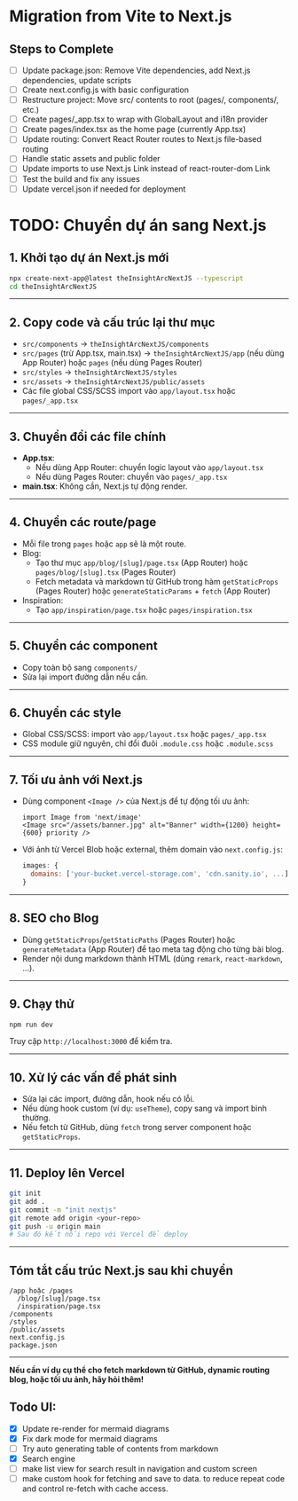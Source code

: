 # Migration from Vite to Next.js

## Steps to Complete

- [ ] Update package.json: Remove Vite dependencies, add Next.js dependencies, update scripts
- [ ] Create next.config.js with basic configuration
- [ ] Restructure project: Move src/ contents to root (pages/, components/, etc.)
- [ ] Create pages/_app.tsx to wrap with GlobalLayout and i18n provider
- [ ] Create pages/index.tsx as the home page (currently App.tsx)
- [ ] Update routing: Convert React Router routes to Next.js file-based routing
- [ ] Handle static assets and public folder
- [ ] Update imports to use Next.js Link instead of react-router-dom Link
- [ ] Test the build and fix any issues
- [ ] Update vercel.json if needed for deployment

# TODO: Chuyển dự án sang Next.js

## 1. Khởi tạo dự án Next.js mới

```sh
npx create-next-app@latest theInsightArcNextJS --typescript
cd theInsightArcNextJS
```

---

## 2. Copy code và cấu trúc lại thư mục

- `src/components` → `theInsightArcNextJS/components`
- `src/pages` (trừ App.tsx, main.tsx) → `theInsightArcNextJS/app` (nếu dùng App Router) hoặc `pages` (nếu dùng Pages Router)
- `src/styles` → `theInsightArcNextJS/styles`
- `src/assets` → `theInsightArcNextJS/public/assets`
- Các file global CSS/SCSS import vào `app/layout.tsx` hoặc `pages/_app.tsx`

---

## 3. Chuyển đổi các file chính

- **App.tsx**:  
  - Nếu dùng App Router: chuyển logic layout vào `app/layout.tsx`
  - Nếu dùng Pages Router: chuyển vào `pages/_app.tsx`
- **main.tsx**: Không cần, Next.js tự động render.

---

## 4. Chuyển các route/page

- Mỗi file trong `pages` hoặc `app` sẽ là một route.
- Blog:  
  - Tạo thư mục `app/blog/[slug]/page.tsx` (App Router) hoặc `pages/blog/[slug].tsx` (Pages Router)
  - Fetch metadata và markdown từ GitHub trong hàm `getStaticProps` (Pages Router) hoặc `generateStaticParams` + `fetch` (App Router)
- Inspiration:  
  - Tạo `app/inspiration/page.tsx` hoặc `pages/inspiration.tsx`

---

## 5. Chuyển các component

- Copy toàn bộ sang `components/`
- Sửa lại import đường dẫn nếu cần.

---

## 6. Chuyển các style

- Global CSS/SCSS: import vào `app/layout.tsx` hoặc `pages/_app.tsx`
- CSS module giữ nguyên, chỉ đổi đuôi `.module.css` hoặc `.module.scss`

---

## 7. Tối ưu ảnh với Next.js

- Dùng component `<Image />` của Next.js để tự động tối ưu ảnh:
  ```tsx
  import Image from 'next/image'
  <Image src="/assets/banner.jpg" alt="Banner" width={1200} height={600} priority />
  ```
- Với ảnh từ Vercel Blob hoặc external, thêm domain vào `next.config.js`:
  ```js
  images: {
    domains: ['your-bucket.vercel-storage.com', 'cdn.sanity.io', ...],
  }
  ```

---

## 8. SEO cho Blog

- Dùng `getStaticProps`/`getStaticPaths` (Pages Router) hoặc `generateMetadata` (App Router) để tạo meta tag động cho từng bài blog.
- Render nội dung markdown thành HTML (dùng `remark`, `react-markdown`, ...).

---

## 9. Chạy thử

```sh
npm run dev
```
Truy cập `http://localhost:3000` để kiểm tra.

---

## 10. Xử lý các vấn đề phát sinh

- Sửa lại các import, đường dẫn, hook nếu có lỗi.
- Nếu dùng hook custom (ví dụ: `useTheme`), copy sang và import bình thường.
- Nếu fetch từ GitHub, dùng `fetch` trong server component hoặc `getStaticProps`.

---

## 11. Deploy lên Vercel

```sh
git init
git add .
git commit -m "init nextjs"
git remote add origin <your-repo>
git push -u origin main
# Sau đó kết nối repo với Vercel để deploy
```

---

## Tóm tắt cấu trúc Next.js sau khi chuyển

```
/app hoặc /pages
  /blog/[slug]/page.tsx
  /inspiration/page.tsx
/components
/styles
/public/assets
next.config.js
package.json
```

---

**Nếu cần ví dụ cụ thể cho fetch markdown từ GitHub, dynamic routing blog, hoặc tối ưu ảnh, hãy hỏi thêm!**

## Todo UI:
- [x] Update re-render for mermaid diagrams
- [x] Fix dark mode for mermaid diagrams
- [ ] Try auto generating table of contents from markdown
- [x] Search engine
- [ ] make list view for search result in navigation and custom screen
- [ ] make custom hook for fetching and save to data. to reduce repeat code and control re-fetch with cache access.

